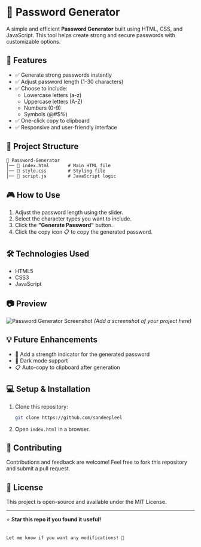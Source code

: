 
# 🔐 Password Generator

A simple and efficient **Password Generator** built using HTML, CSS, and JavaScript. This tool helps create strong and secure passwords with customizable options.

## 🚀 Features

- ✅ Generate strong passwords instantly  
- ✅ Adjust password length (1-30 characters)  
- ✅ Choose to include:
  - Lowercase letters (a-z)  
  - Uppercase letters (A-Z)  
  - Numbers (0-9)  
  - Symbols (@#$%)  
- ✅ One-click copy to clipboard  
- ✅ Responsive and user-friendly interface  

## 📂 Project Structure

```
📁 Password-Generator
│── 📄 index.html       # Main HTML file  
│── 📄 style.css        # Styling file  
│── 📄 script.js        # JavaScript logic  
```

## 🎮 How to Use

1. Adjust the password length using the slider.  
2. Select the character types you want to include.  
3. Click the **"Generate Password"** button.  
4. Click the copy icon 📋 to copy the generated password.

## 🛠️ Technologies Used

- HTML5  
- CSS3  
- JavaScript  

## 📷 Preview

![Password Generator Screenshot](screenshot.png) *(Add a screenshot of your project here)*  

## 💡 Future Enhancements

- 🔄 Add a strength indicator for the generated password  
- 🌙 Dark mode support  
- 📋 Auto-copy to clipboard after generation  

## 💻 Setup & Installation

1. Clone this repository:
   ```sh
   git clone https://github.com/sandeepleel
   ```
2. Open `index.html` in a browser.

## 🙌 Contributing

Contributions and feedback are welcome! Feel free to fork this repository and submit a pull request.  

## 📜 License

This project is open-source and available under the MIT License.

---

⭐ **Star this repo if you found it useful!**  
```

Let me know if you want any modifications! 🚀